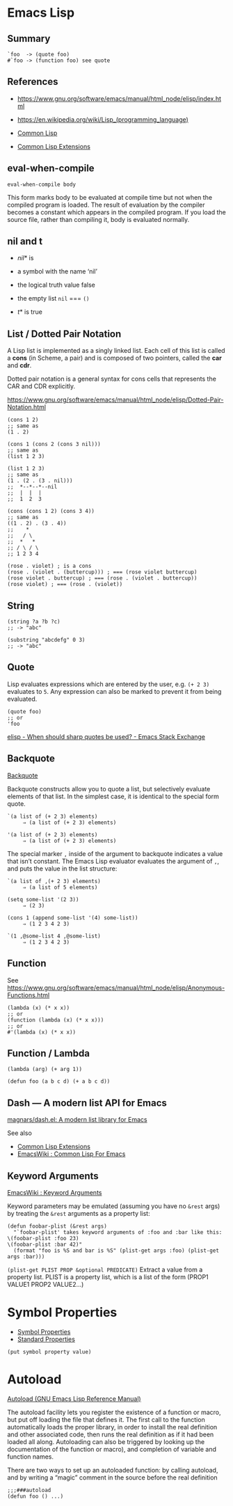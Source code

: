 # Emacs Lisp

## Summary

```
`foo  -> (quote foo)
#`foo -> (function foo) see quote
```

## References

- https://www.gnu.org/software/emacs/manual/html_node/elisp/index.html
- https://en.wikipedia.org/wiki/Lisp_(programming_language)

- [Common Lisp](https://lisp-lang.org)
- [Common Lisp Extensions](https://www.gnu.org/software/emacs/manual/html_mono/cl.html)

## eval-when-compile

`eval-when-compile body`

This form marks body to be evaluated at compile time but not when the compiled program is
loaded. The result of evaluation by the compiler becomes a constant which appears in the compiled
program. If you load the source file, rather than compiling it, body is evaluated normally.

## nil and t

- *nil** is
- a symbol with the name ‘nil’
- the logical truth value false
- the empty list `nil` === `()`

- *t** is true

## List / Dotted Pair Notation

A Lisp list is implemented as a singly linked list.
Each cell of this list is called a **cons** (in Scheme, a pair) and is composed of two pointers, called the **car** and **cdr**.

Dotted pair notation is a general syntax for cons cells that represents the CAR and CDR explicitly.

https://www.gnu.org/software/emacs/manual/html_node/elisp/Dotted-Pair-Notation.html

```
(cons 1 2)
;; same as
(1 . 2)

(cons 1 (cons 2 (cons 3 nil)))
;; same as
(list 1 2 3)

(list 1 2 3)
;; same as
(1 . (2 . (3 . nil)))
;;  *--*--*--nil
;;  |  |  |
;;  1  2  3

(cons (cons 1 2) (cons 3 4))
;; same as
((1 . 2) . (3 . 4))
;;    *
;;   / \
;;  *   *
;; / \ / \
;; 1 2 3 4

(rose . violet) ; is a cons
(rose . (violet . (buttercup))) ; === (rose violet buttercup)
(rose violet . buttercup) ; === (rose . (violet . buttercup))
(rose violet) ; === (rose . (violet))
```

## String

```
(string ?a ?b ?c)
;; -> "abc"

(substring "abcdefg" 0 3)
;; -> "abc"
```

## Quote

Lisp evaluates expressions which are entered by the user, e.g. `(+ 2 3)` evaluates to `5`.
Any expression can also be marked to prevent it from being evaluated.

```
(quote foo)
;; or
'foo
```

[elisp - When should sharp quotes be used? - Emacs Stack Exchange](https://emacs.stackexchange.com/questions/35988/when-should-sharp-quotes-be-used)


## Backquote

[Backquote](https://www.gnu.org/software/emacs/manual/html_node/elisp/Backquote.html)

Backquote constructs allow you to quote a list, but selectively evaluate elements of that list. In
the simplest case, it is identical to the special form quote.

```
`(a list of (+ 2 3) elements)
     ⇒ (a list of (+ 2 3) elements)

'(a list of (+ 2 3) elements)
     ⇒ (a list of (+ 2 3) elements)
```

The special marker `,` inside of the argument to backquote indicates a value that isn’t
constant. The Emacs Lisp evaluator evaluates the argument of `,`, and puts the value in the list
structure:

```
`(a list of ,(+ 2 3) elements)
     ⇒ (a list of 5 elements)
```

```
(setq some-list '(2 3))
     ⇒ (2 3)

(cons 1 (append some-list '(4) some-list))
     ⇒ (1 2 3 4 2 3)

`(1 ,@some-list 4 ,@some-list)
     ⇒ (1 2 3 4 2 3)
```

## Function

See https://www.gnu.org/software/emacs/manual/html_node/elisp/Anonymous-Functions.html

```
(lambda (x) (* x x))
;; or
(function (lambda (x) (* x x)))
;; or
#'(lambda (x) (* x x))
```

## Function / Lambda

```
(lambda (arg) (+ arg 1))

(defun foo (a b c d) (+ a b c d))
```

## Dash — A modern list API for Emacs

[magnars/dash.el: A modern list library for Emacs](https://github.com/magnars/dash.el)

See also
- [Common Lisp Extensions](https://www.gnu.org/software/emacs/manual/html_node/cl/)
- [EmacsWiki : Common Lisp For Emacs](https://www.emacswiki.org/emacs/CommonLispForEmacs)

## Keyword Arguments

[EmacsWiki : Keyword Arguments](https://www.emacswiki.org/emacs/KeywordArguments)

Keyword parameters may be emulated (assuming you have no `&rest` args) by treating the `&rest` arguments
as a property list:

```
(defun foobar-plist (&rest args)
  "`foobar-plist' takes keyword arguments of :foo and :bar like this:
\(foobar-plist :foo 23)
\(foobar-plist :bar 42)"
  (format "foo is %S and bar is %S" (plist-get args :foo) (plist-get args :bar)))
```

`(plist-get PLIST PROP &optional PREDICATE)`
Extract a value from a property list.
PLIST is a property list, which is a list of the form (PROP1 VALUE1 PROP2 VALUE2...)

# Symbol Properties

- [Symbol Properties](https://www.gnu.org/software/emacs/manual/html_node/elisp/Symbol-Properties.html)
- [Standard Properties](https://www.gnu.org/software/emacs/manual/html_node/elisp/Standard-Properties.html)

```
(put symbol property value)
```

# Autoload

[Autoload (GNU Emacs Lisp Reference Manual)](https://www.gnu.org/software/emacs/manual/html_node/elisp/Autoload.html)

The autoload facility lets you register the existence of a function or macro, but put off loading
the file that defines it. The first call to the function automatically loads the proper library, in
order to install the real definition and other associated code, then runs the real definition as if
it had been loaded all along. Autoloading can also be triggered by looking up the documentation of
the function or macro), and completion of variable and function names.

There are two ways to set up an autoloaded function: by calling autoload, and by writing a “magic”
comment in the source before the real definition

```
;;;###autoload
(defun foo () ...)
```
